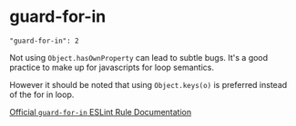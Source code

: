 # guard-for-in

    "guard-for-in": 2

Not using `Object.hasOwnProperty` can lead to subtle bugs.
It's a good practice to make up for javascripts for loop
semantics.

However it should be noted that using `Object.keys(o)` is
preferred instead of the for in loop.

[Official `guard-for-in` ESLint Rule Documentation][guard-for-in-docs]

[guard-for-in-docs]: https://github.com/eslint/eslint/blob/master/docs/rules/guard-for-in.md
